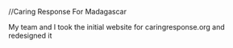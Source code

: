 //Caring Response For Madagascar 

My team and I took the initial website for caringresponse.org and redesigned it

